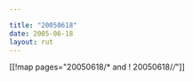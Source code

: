```yaml
---

title: "20050618"
date: 2005-06-18
layout: rut
---
```


[[!map pages="20050618/* and ! 20050618/*/*"]]
